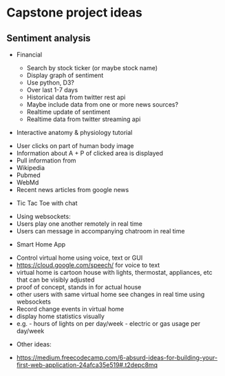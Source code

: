 # Capstone project ideas

## Sentiment analysis

* Financial
  - Search by stock ticker (or maybe stock name)
  - Display graph of sentiment
   - Use python, D3?
  - Over last 1-7 days
   - Historical data from twitter rest api
   - Maybe include data from one or more news sources?
  - Realtime update of sentiment
   - Realtime data from twitter streaming api

* Interactive anatomy & physiology tutorial
 - User clicks on part of human body image
 - Information about A + P of clicked area is displayed
  - Pull information from
   - Wikipedia
   - Pubmed
   - WebMd
   - Recent news articles from google news

* Tic Tac Toe with chat
 - Using websockets:
  - Users play one another remotely in real time
  - Users can message in accompanying chatroom in real time

* Smart Home App
 - Control virtual home using voice, text or GUI
  - https://cloud.google.com/speech/ for voice to text
  - virtual home is cartoon house with lights, thermostat, appliances, etc that can be visibly adjusted
   - proof of concept, stands in for actual house
   - other users with same virtual home see changes in real time using websockets
 - Record change events in virtual home
  - display home statistics visually
   - e.g.
    - hours of lights on per day/week
    - electric or gas usage per day/week

* Other ideas:
- https://medium.freecodecamp.com/6-absurd-ideas-for-building-your-first-web-application-24afca35e519#.t2depc8mq
